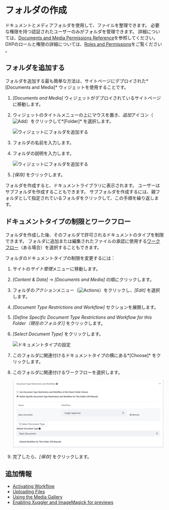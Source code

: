 # フォルダの作成

ドキュメントとメディアフォルダを使用して、ファイルを整理できます。 必要な権限を持つ認証されたユーザーのみがフォルダを管理できます。 詳細については、[Documents and Media Permissions Reference](../publishing-and-sharing/managing-document-access/documents-and-media-permissions-reference.md)を参照してください。 DXPのロールと権限の詳細については、[Roles and Permissions](https://help.liferay.com/hc/articles/360017895212-Roles-and-Permissions)をご覧ください 。

## フォルダを追加する

フォルダを追加する最も簡単な方法は、サイトページにデプロイされた*[Documents and Media]* ウィジェットを使用することです。

1.  *[Documents and Media]* ウィジェットがデプロイされているサイトページに移動します。

2.  ウィジェットのタイトルメニューの上にマウスを置き、*追加*アイコン（![Add](../../../images/icon-add.png)）をクリックして*[Folder]* を選択します。

    ![ウィジェットにフォルダを追加する](./creating-folders/images/01.png)

3.  フォルダの名前を入力します。

4.  フォルダの説明を入力します。

    ![ウィジェットにフォルダを追加する](./creating-folders/images/02.png)

5.  *[保存]* をクリックします。

フォルダを作成すると、ドキュメントライブラリに表示されます。 ユーザーはサブフォルダを作成することもできます。 サブフォルダを作成するには、親フォルダとして指定されているフォルダをクリックして、この手順を繰り返します。

## ドキュメントタイプの制限とワークフロー

フォルダを作成した後、そのフォルダで許可されるドキュメントのタイプを制限できます。 フォルダに追加または編集されたファイルの承認に使用する[ワークフロー](../../../process-automation/workflow/introduction-to-workflow.md)（ある場合）を選択することもできます。

フォルダのドキュメントタイプの制限を変更するには：

1.  サイトの*サイト管理*メニューに移動します。

2.  *[Content & Data]* → *[Documents and Media]* の順にクリックします。

3.  フォルダの*アクション*メニュー（![Actions](../../../images/icon-actions.png)）をクリックし、*[Edit]* を選択します。

4.  *[Document Type Restrictions and Workflow]* セクションを展開します。

5.  *[Define Specific Document Type Restrictions and Workflow for this Folder（現在のフォルダ）]* をクリックします。

6.  *[Select Document Type]* をクリックします。

    ![ドキュメントタイプの設定](./creating-folders/images/03.png)

7.  このフォルダに関連付けるドキュメントタイプの横にある*[Choose]* をクリックします。

8.  このフォルダに関連付けるワークフローを選択します。

    ![ドキュメントタイプを選択](./creating-folders/images/04.png)

9.  完了したら、*[保存]* をクリックします。

## 追加情報

  - [Activating Workflow](../../../process-automation/workflow/user-guide/activating-workflow.md#documents-and-media-folders)
  - [Uploading Files](./uploading-files.md)
  - [Using the Media Gallery](../publishing-and-sharing/publishing-documents-on-a-dxp-site/using-the-media-gallery-widget.md)
  - [Enabling Xuggler and ImageMagick for previews](../../../system-administration/using-the-server-administration-panel/configuring-external-services.md)
